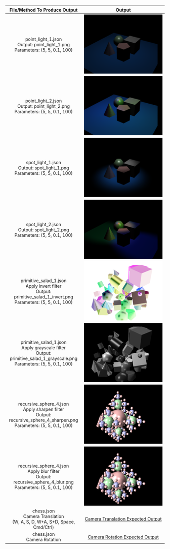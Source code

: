 | File/Method To Produce Output | Output |
| :----------------------------: | :-------------: |
| point_light_1.json<br/>Output: point_light_1.png<br/>Parameters: (5, 5, 0.1, 100) | ![Point Light 1](https://raw.githubusercontent.com/BrownCSCI1230/scenefiles/main/action/required_outputs/point_light_1.png) |
| point_light_2.json<br/>Output: point_light_2.png<br/>Parameters: (5, 5, 0.1, 100) | ![Point Light 2](https://raw.githubusercontent.com/BrownCSCI1230/scenefiles/main/action/required_outputs/point_light_2.png) |
| spot_light_1.json<br/>Output: spot_light_1.png<br/>Parameters: (5, 5, 0.1, 100)  | ![Spot Light 1](https://raw.githubusercontent.com/BrownCSCI1230/scenefiles/main/action/required_outputs/spot_light_1.png) |
| spot_light_2.json<br/>Output: spot_light_2.png<br/>Parameters: (5, 5, 0.1, 100)  | ![Spot Light 2](https://raw.githubusercontent.com/BrownCSCI1230/scenefiles/main/action/required_outputs/spot_light_2.png) |
| primitive_salad_1.json<br/>Apply invert filter<br/>Output: primitive_salad_1_invert.png<br/>Parameters: (5, 5, 0.1, 100) | ![Primitive Salad Invert](https://raw.githubusercontent.com/BrownCSCI1230/scenefiles/main/action/required_outputs/primitive_salad_1_invert.png) |
| primitive_salad_1.json<br/>Apply grayscale filter<br/>Output: primitive_salad_1_grayscale.png<br/>Parameters: (5, 5, 0.1, 100) | ![Primitive Salad Grayscale](https://raw.githubusercontent.com/BrownCSCI1230/scenefiles/main/action/required_outputs/primitive_salad_1_grayscale.png) |
| recursive_sphere_4.json<br/>Apply sharpen filter<br/>Output: recursive_sphere_4_sharpen.png<br/>Parameters: (5, 5, 0.1, 100) | ![Recursive Sphere Sharpen](https://raw.githubusercontent.com/BrownCSCI1230/scenefiles/main/action/required_outputs/recursive_sphere_4_sharpen.png) |
| recursive_sphere_4.json<br/>Apply blur filter<br/>Output: recursive_sphere_4_blur.png<br/>Parameters: (5, 5, 0.1, 100) | ![Recursive Sphere Blur](https://raw.githubusercontent.com/BrownCSCI1230/scenefiles/main/action/required_outputs/recursive_sphere_4_blur.png) |
| chess.json<br/>Camera Translation<br/>(W, A, S, D, W+A, S+D, Space, Cmd/Ctrl) | [Camera Translation Expected Output](https://github.com/BrownCSCI1230/projects_realtime_template/assets/45575415/710ff8b4-6db4-445b-811d-f6c838741e67) |
| chess.json<br/>Camera Rotation | [Camera Rotation Expected Output](https://github.com/BrownCSCI1230/projects_realtime_template/assets/45575415/a14f4d32-88ee-4f5f-9843-74dd5c89b9dd) |

